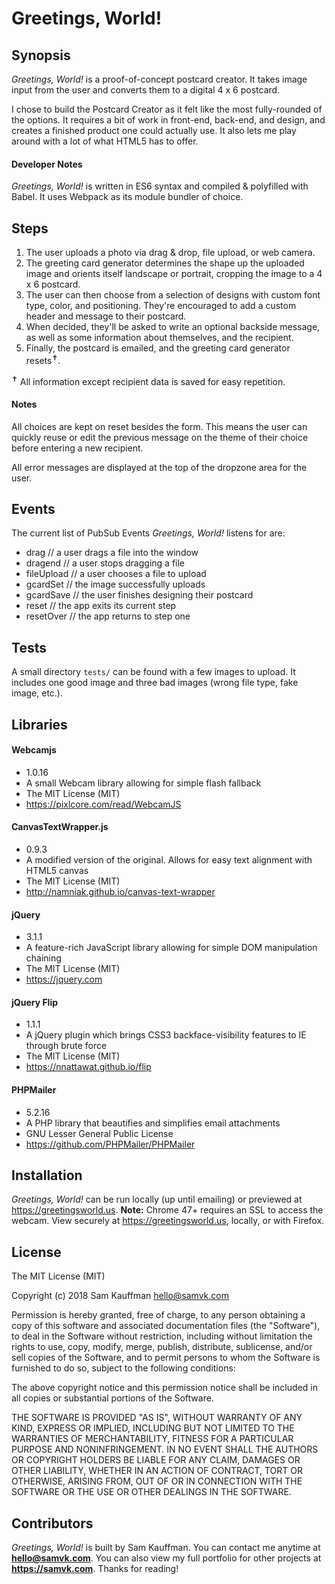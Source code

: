 # Greetings, World!


## Synopsis

*Greetings, World!* is a proof-of-concept postcard creator. It takes image input from the user and converts them to a digital 4 x 6 postcard.

I chose to build the Postcard Creator as it felt like the most fully-rounded of the options. It requires a bit of work in front-end, back-end, and design, and creates a finished product one could actually use. It also lets me play around with a lot of what HTML5 has to offer.

#### Developer Notes

*Greetings, World!* is written in ES6 syntax and compiled & polyfilled with Babel. It uses Webpack as its module bundler of choice.


## Steps

1. The user uploads a photo via drag & drop, file upload, or web camera.
2. The greeting card generator determines the shape up the uploaded image and orients itself landscape or portrait, cropping the image to a 4 x 6 postcard.
3. The user can then choose from a selection of designs with custom font type, color, and positioning. They're encouraged to add a custom header and message to their postcard.
4. When decided, they'll be asked to write an optional backside message, as well as some information about themselves, and the recipient.
5. Finally, the postcard is emailed, and the greeting card generator resets<sup>✝</sup>.

<sup>✝</sup> All information except recipient data is saved for easy repetition.


#### Notes

All choices are kept on reset besides the form. This means the user can quickly reuse or edit the previous message on the theme of their choice before entering a new recipient.

All error messages are displayed at the top of the dropzone area for the user.


## Events

The current list of PubSub Events *Greetings, World!* listens for are:

* drag			// a user drags a file into the window
* dragend		// a user stops dragging a file
* fileUpload	// a user chooses a file to upload
* gcardSet		// the image successfully uploads
* gcardSave		// the user finishes designing their postcard
* reset			// the app exits its current step
* resetOver		// the app returns to step one


## Tests

A small directory `tests/` can be found with a few images to upload. It includes one good image and three bad images (wrong file type, fake image, etc.).


## Libraries

#### Webcamjs
* 1.0.16
* A small Webcam library allowing for simple flash fallback
* The MIT License (MIT)
* https://pixlcore.com/read/WebcamJS

#### CanvasTextWrapper.js
* 0.9.3
* A modified version of the original. Allows for easy text alignment with HTML5 canvas
* The MIT License (MIT)
* http://namniak.github.io/canvas-text-wrapper

#### jQuery
* 3.1.1
* A feature-rich JavaScript library allowing for simple DOM manipulation chaining
* The MIT License (MIT)
* https://jquery.com

#### jQuery Flip
* 1.1.1
* A jQuery plugin which brings CSS3 backface-visibility features to IE through brute force
* The MIT License (MIT)
* https://nnattawat.github.io/flip

#### PHPMailer
* 5.2.16
* A PHP library that beautifies and simplifies email attachments
* GNU Lesser General Public License
* https://github.com/PHPMailer/PHPMailer


## Installation

*Greetings, World!* can be run locally (up until emailing) or previewed at https://greetingsworld.us.
**Note:** Chrome 47+ requires an SSL to access the webcam. View securely at https://greetingsworld.us, locally, or with Firefox.


## License

The MIT License (MIT)

Copyright (c) 2018 Sam Kauffman hello@samvk.com

Permission is hereby granted, free of charge, to any person obtaining a copy of this software and associated documentation files (the "Software"), to deal in the Software without restriction, including without limitation the rights to use, copy, modify, merge, publish, distribute, sublicense, and/or sell copies of the Software, and to permit persons to whom the Software is furnished to do so, subject to the following conditions:

The above copyright notice and this permission notice shall be included in all copies or substantial portions of the Software.

THE SOFTWARE IS PROVIDED "AS IS", WITHOUT WARRANTY OF ANY KIND, EXPRESS OR IMPLIED, INCLUDING BUT NOT LIMITED TO THE WARRANTIES OF MERCHANTABILITY, FITNESS FOR A PARTICULAR PURPOSE AND NONINFRINGEMENT. IN NO EVENT SHALL THE AUTHORS OR COPYRIGHT HOLDERS BE LIABLE FOR ANY CLAIM, DAMAGES OR OTHER LIABILITY, WHETHER IN AN ACTION OF CONTRACT, TORT OR OTHERWISE, ARISING FROM, OUT OF OR IN CONNECTION WITH THE SOFTWARE OR THE USE OR OTHER DEALINGS IN THE SOFTWARE.


## Contributors

*Greetings, World!* is built by Sam Kauffman. You can contact me anytime at **hello@samvk.com**. You can also view my full portfolio for other projects at **https://samvk.com**. Thanks for reading!
